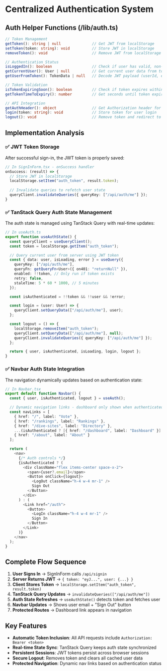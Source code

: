 # Centralized Authentication System

## Auth Helper Functions (/lib/auth.ts)

```typescript
// Token Management
getToken(): string | null              // Get JWT from localStorage
setToken(token: string): void          // Store JWT in localStorage  
removeToken(): void                    // Remove JWT from localStorage

// Authentication Status
isLoggedIn(): boolean                  // Check if user has valid, non-expired token
getCurrentUser(): User | null          // Get current user data from token
getUserFromToken(): TokenData | null   // Decode JWT payload (userId, email, exp, iat)

// Token Validation
isTokenExpiringSoon(): boolean         // Check if token expires within 5 minutes
getTokenTimeToExpiry(): number         // Get seconds until token expires

// API Integration
getAuthHeader(): object                // Get Authorization header for requests
login(token: string): void             // Store token for user login
logout(): void                         // Remove token and redirect to home
```

## Implementation Analysis

### ✅ JWT Token Storage
After successful sign-in, the JWT token is properly saved:

```typescript
// In SignInForm.tsx - onSuccess handler
onSuccess: (result) => {
  // Store JWT in localStorage
  localStorage.setItem("auth_token", result.token);
  
  // Invalidate queries to refetch user state
  queryClient.invalidateQueries({ queryKey: ["/api/auth/me"] });
}
```

### ✅ TanStack Query Auth State Management
The auth state is managed using TanStack Query with real-time updates:

```typescript
// In useAuth.ts
export function useAuthState() {
  const queryClient = useQueryClient();
  const token = localStorage.getItem("auth_token");

  // Query current user from server using JWT token
  const { data: user, isLoading, error } = useQuery({
    queryKey: ["/api/auth/me"],
    queryFn: getQueryFn<User>({ on401: "returnNull" }),
    enabled: !!token, // Only run if token exists
    retry: false,
    staleTime: 5 * 60 * 1000, // 5 minutes
  });

  const isAuthenticated = !!token && !!user && !error;

  const login = (user: User) => {
    queryClient.setQueryData(["/api/auth/me"], user);
  };

  const logout = () => {
    localStorage.removeItem("auth_token");
    queryClient.setQueryData(["/api/auth/me"], null);
    queryClient.invalidateQueries({ queryKey: ["/api/auth/me"] });
  };

  return { user, isAuthenticated, isLoading, login, logout };
}
```

### ✅ Navbar Auth State Integration
The navigation dynamically updates based on authentication state:

```typescript
// In Navbar.tsx
export default function Navbar() {
  const { user, isAuthenticated, logout } = useAuth();

  // Dynamic navigation links - dashboard only shown when authenticated
  const navLinks = [
    { href: "/", label: "Vote" },
    { href: "/rankings", label: "Rankings" },
    { href: "/dive-sites", label: "Directory" },
    ...(isAuthenticated ? [{ href: "/dashboard", label: "Dashboard" }] : []),
    { href: "/about", label: "About" }
  ];

  return (
    <nav>
      {/* Auth controls */}
      {isAuthenticated ? (
        <div className="flex items-center space-x-2">
          <span>{user?.email}</span>
          <Button onClick={logout}>
            <LogOut className="h-4 w-4 mr-1" />
            Sign Out
          </Button>
        </div>
      ) : (
        <Link href="/auth">
          <Button>
            <LogIn className="h-4 w-4 mr-1" />
            Sign In
          </Button>
        </Link>
      )}
    </nav>
  );
}
```

## Complete Flow Sequence

1. **User Signs In** → SignInForm calls `/api/signin`
2. **Server Returns JWT** → `{ token: "eyJ...", user: {...} }`
3. **Client Stores Token** → `localStorage.setItem("auth_token", result.token)`
4. **TanStack Query Updates** → `invalidateQueries(["/api/auth/me"])`
5. **Auth State Refreshes** → `useAuthState()` detects token and fetches user
6. **Navbar Updates** → Shows user email + "Sign Out" button
7. **Protected Routes** → Dashboard link appears in navigation

## Key Features

- **Automatic Token Inclusion**: All API requests include `Authorization: Bearer <token>`
- **Real-time State Sync**: TanStack Query keeps auth state synchronized
- **Persistent Sessions**: JWT tokens persist across browser sessions
- **Secure Logout**: Removes token and clears all cached user data
- **Protected Navigation**: Dynamic nav links based on authentication status